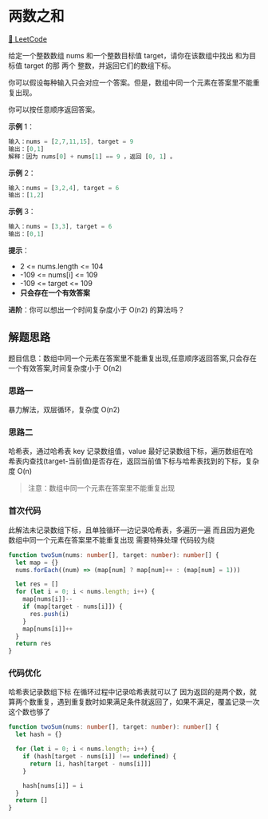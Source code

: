 # 两数之和

[🔗 LeetCode](https://leetcode.cn/problems/implement-queue-using-stacks/description/?languageTags=typescript)

给定一个整数数组 nums 和一个整数目标值 target，请你在该数组中找出 和为目标值 target 的那 两个 整数，并返回它们的数组下标。

你可以假设每种输入只会对应一个答案。但是，数组中同一个元素在答案里不能重复出现。

你可以按任意顺序返回答案。

**示例** 1：

```js
输入：nums = [2,7,11,15], target = 9
输出：[0,1]
解释：因为 nums[0] + nums[1] == 9 ，返回 [0, 1] 。
```

**示例** 2：

```js
输入：nums = [3,2,4], target = 6
输出：[1,2]
```

**示例** 3：

```js
输入：nums = [3,3], target = 6
输出：[0,1]
```

**提示**：

- 2 <= nums.length <= 104
- -109 <= nums[i] <= 109
- -109 <= target <= 109
- **只会存在一个有效答案**

**进阶**：你可以想出一个时间复杂度小于 O(n2) 的算法吗？

## 解题思路

题目信息：数组中同一个元素在答案里不能重复出现,任意顺序返回答案,只会存在一个有效答案,时间复杂度小于 O(n2)

### 思路一

暴力解法，双层循环，复杂度 O(n2)

### 思路二

哈希表，通过哈希表 key 记录数组值，value 最好记录数组下标，遍历数组在哈希表内查找(target-当前值)是否存在，返回当前值下标与哈希表找到的下标，复杂度 O(n)

> 注意：数组中同一个元素在答案里不能重复出现

### 首次代码

此解法未记录数组下标，且单独循环一边记录哈希表，多遍历一遍
而且因为避免 数组中同一个元素在答案里不能重复出现 需要特殊处理
代码较为绕

```ts
function twoSum(nums: number[], target: number): number[] {
  let map = {}
  nums.forEach((num) => (map[num] ? map[num]++ : (map[num] = 1)))

  let res = []
  for (let i = 0; i < nums.length; i++) {
    map[nums[i]]--
    if (map[target - nums[i]]) {
      res.push(i)
    }
    map[nums[i]]++
  }
  return res
}
```

### 代码优化

哈希表记录数组下标
在循环过程中记录哈希表就可以了
因为返回的是两个数，就算两个数重复，遇到重复数时如果满足条件就返回了，如果不满足，覆盖记录一次这个数也够了

```ts
function twoSum(nums: number[], target: number): number[] {
  let hash = {}

  for (let i = 0; i < nums.length; i++) {
    if (hash[target - nums[i]] !== undefined) {
      return [i, hash[target - nums[i]]]
    }

    hash[nums[i]] = i
  }
  return []
}
```
